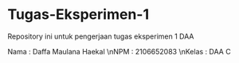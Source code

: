# Tugas-Eksperimen-1
Repository ini untuk pengerjaan tugas eksperimen 1 DAA 

Nama : Daffa Maulana Haekal
\nNPM : 2106652083
\nKelas : DAA C
